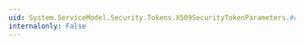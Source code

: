 ```yaml
---
uid: System.ServiceModel.Security.Tokens.X509SecurityTokenParameters.#ctor
internalonly: False
---
```

